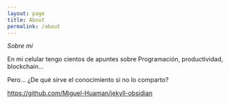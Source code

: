 ```yaml
---
layout: page
title: About
permalink: /about
---
```


*Sobre mí*

En mi celular tengo cientos de apuntes sobre Programación, productividad, blockchain...
 
Pero… ¿De qué sirve el conocimiento si no lo comparto?

https://github.com/Miguel-Huaman/jekyll-obsidian